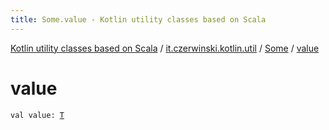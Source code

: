 ```yaml
---
title: Some.value - Kotlin utility classes based on Scala
---
```


[Kotlin utility classes based on Scala](../../index.html) / [it.czerwinski.kotlin.util](../index.html) / [Some](index.html) / [value](./value.html)

# value

`val value: `[`T`](index.html#T)